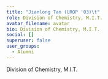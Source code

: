 ```yaml
---
title: "Jianlong Tan (UROP '03)\t"
role: Division of Chemistry, M.I.T.
avatar_filename: avatar
bio: Division of Chemistry, M.I.T.
social: []
superuser: false
user_groups:
  - Alumni
---
```

Division of Chemistry, M.I.T.
